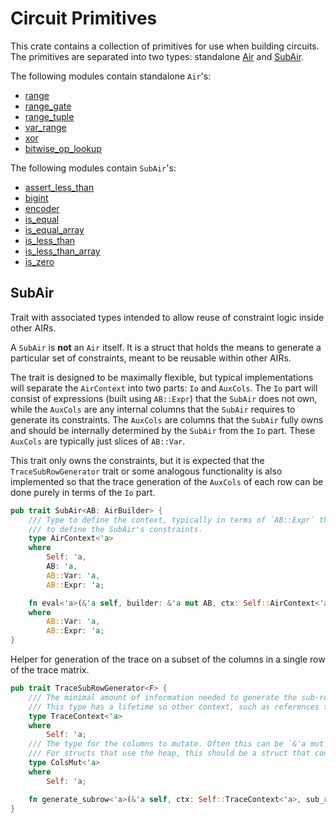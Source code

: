 # Circuit Primitives

This crate contains a collection of primitives for use when building circuits. The primitives are separated into two types: standalone [Air](https://github.com/Plonky3/Plonky3/blob/main/air/src/air.rs) and [SubAir](./sub_air.rs).

The following modules contain standalone `Air`'s:
- [range](./range/README.md)
- [range_gate](./range_gate/README.md)
- [range_tuple](./range_tuple/mod.rs)
- [var_range](./var_range/mod.rs)
- [xor](./xor/README.md)
- [bitwise_op_lookup](./bitwise_op_lookup/mod.rs)

The following modules contain `SubAir`'s:
- [assert_less_than](./assert_less_than/mod.rs)
- [bigint](./bigint/README.md)
- [encoder](./encoder/mod.rs)
- [is_equal](./is_equal/mod.rs)
- [is_equal_array](./is_equal_array/mod.rs)
- [is_less_than](./is_less_than/mod.rs)
- [is_less_than_array](./is_less_than_array/mod.rs)
- [is_zero](./is_zero/mod.rs)

## SubAir

Trait with associated types intended to allow reuse of constraint logic inside other AIRs.

A `SubAir` is **not** an `Air` itself.
It is a struct that holds the means to generate a particular set of constraints, meant to be reusable within other AIRs.

The trait is designed to be maximally flexible, but typical implementations will separate the `AirContext` into two parts: `Io` and `AuxCols`. 
The `Io` part will consist of expressions (built using `AB::Expr`) that the `SubAir` does not own, while the `AuxCols` are any internal columns that the `SubAir` requires to generate its constraints. 
The `AuxCols` are columns that the `SubAir` fully owns and should be internally determined by the `SubAir` from the `Io` part. These `AuxCols` are typically just slices of `AB::Var`.

This trait only owns the constraints, but it is expected that the `TraceSubRowGenerator` trait
or some analogous functionality is also implemented so that the trace generation of the `AuxCols`
of each row can be done purely in terms of the `Io` part.

```rust
pub trait SubAir<AB: AirBuilder> {
    /// Type to define the context, typically in terms of `AB::Expr` that are needed
    /// to define the SubAir's constraints.
    type AirContext<'a>
    where
        Self: 'a,
        AB: 'a,
        AB::Var: 'a,
        AB::Expr: 'a;

    fn eval<'a>(&'a self, builder: &'a mut AB, ctx: Self::AirContext<'a>)
    where
        AB::Var: 'a,
        AB::Expr: 'a;
}
```

Helper for generation of the trace on a subset of the columns in a single row
of the trace matrix.

```rust
pub trait TraceSubRowGenerator<F> {
    /// The minimal amount of information needed to generate the sub-row of the trace matrix.
    /// This type has a lifetime so other context, such as references to other chips, can be provided.
    type TraceContext<'a>
    where
        Self: 'a;
    /// The type for the columns to mutate. Often this can be `&'a mut Cols<F>` if `Cols` is on the stack.
    /// For structs that use the heap, this should be a struct that contains mutable slices.
    type ColsMut<'a>
    where
        Self: 'a;

    fn generate_subrow<'a>(&'a self, ctx: Self::TraceContext<'a>, sub_row: Self::ColsMut<'a>);
}
```
